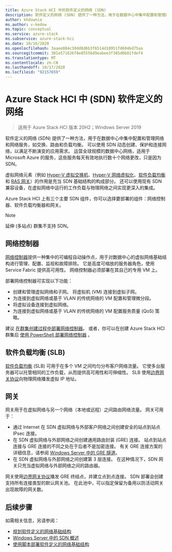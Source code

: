 ```yaml
---
title: Azure Stack HCI 中的软件定义的网络 (SDN)
description: 软件定义的网络 (SDN) 提供了一种方法，用于在数据中心中集中配置和管理网络和网络服务，如交换、路由和负载均衡。
author: khdownie
ms.author: v-kedow
ms.topic: conceptual
ms.service: azure-stack
ms.subservice: azure-stack-hci
ms.date: 10/16/2020
ms.openlocfilehash: 3aaee084c30dd8d6b3f6514d18951fd604bd75aa
ms.sourcegitcommit: 301e571626f8e85556d9eabee3f385d0b81fdef4
ms.translationtype: MT
ms.contentlocale: zh-CN
ms.lasthandoff: 10/17/2020
ms.locfileid: "92157659"
---
```

# <a name="software-defined-networking-sdn-in-azure-stack-hci"></a>Azure Stack HCI 中 (SDN) 软件定义的网络

> 适用于 Azure Stack HCI 版本 20H2；Windows Server 2019

软件定义的网络 (SDN) 提供了一种方法，用于在数据中心中集中配置和管理网络和网络服务，如交换、路由和负载均衡。 可以使用 SDN 动态创建、保护和连接网络，以满足不断演变的应用需求。 运营全球规模的数据中心网络，适用于 Microsoft Azure 的服务，这些服务每天有效地执行数十个网络更改，只是因为 SDN。

虚拟网络元素（例如 [Hyper-V 虚拟交换机](/windows-server/virtualization/hyper-v-virtual-switch/hyper-v-virtual-switch)、[Hyper-V 网络虚拟化](/windows-server/networking/sdn/technologies/hyper-v-network-virtualization/hyper-v-network-virtualization)、[软件负载均衡](/windows-server/networking/sdn/technologies/network-function-virtualization/software-load-balancing-for-sdn)和 [RAS 网关](/windows-server/networking/sdn/technologies/network-function-virtualization/ras-gateway-for-sdn)）的作用是充当 SDN 基础结构的构成部分。 还可以使用现有 SDN 兼容设备，在虚拟网络中运行的工作负载与物理网络之间实现更深入的集成。

Azure Stack HCI 上有三个主要 SDN 组件，你可以选择要部署的组件：网络控制器、软件负载均衡器和网关。

   > [!NOTE]
   > 延伸 (多站点) 群集不支持 SDN。

## <a name="network-controller"></a>网络控制器

[网络控制器](/windows-server/networking/sdn/technologies/Software-Defined-Networking-Technologies#network-controller)提供一种集中的可编程自动操作点，用于对数据中心的虚拟网络基础结构进行管理、配置、监视和故障排除。 它是高度可缩放的服务器角色，使用 Service Fabric 提供高可用性。 网络控制器必须部署在其自己的专用 VM 上。

部署网络控制器可实现以下功能：

- 创建和管理虚拟网络和子网。 将虚拟机 (VM) 连接到虚拟子网。
- 为连接到虚拟网络或基于 VLAN 的传统网络的 VM 配置和管理微分段。
- 将虚拟设备连接到虚拟网络。
- 为连接到虚拟网络或基于 VLAN 的传统网络的 VM 配置服务质量 (QoS) 策略。

建议 [在群集创建过程中部署网络控制器](../deploy/create-cluster.md#step-5-sdn-optional)。 或者，你可以在创建 Azure Stack HCI 群集后 [使用 PowerShell 部署网络控制器](../deploy/network-controller-powershell.md) 。

## <a name="software-load-balancing"></a>软件负载均衡 (SLB)

[软件负载均衡](/windows-server/networking/sdn/technologies/network-function-virtualization/software-load-balancing-for-sdn) (SLB) 可用于在多个 VM 之间均匀分布客户网络流量。 它使多台服务器可以托管相同的工作负载，从而提供高可用性和可伸缩性。 SLB 使用[边界网关协议](/windows-server/remote/remote-access/bgp/border-gateway-protocol-bgp)向物理网络播发虚拟 IP 地址。

## <a name="gateway"></a>网关

网关用于在虚拟网络与另一个网络（本地或远程）之间路由网络流量。 网关可用于：

- 通过 Internet 在 SDN 虚拟网络与外部客户网络之间创建安全的站点到站点 IPsec 连接。
- 在 SDN 虚拟网络与外部网络之间创建通用路由封装 (GRE) 连接。 站点到站点连接与 GRE 连接的不同之处在于后者不是加密连接。 有关 GRE 连接方案的详细信息，请参阅 [Windows Server 中的 GRE 隧道](/windows-server/remote/remote-access/ras-gateway/gre-tunneling-windows-server)。
- 在 SDN 虚拟网络与外部网络之间创建第 3 层连接。 在这种情况下，SDN 网关只充当虚拟网络与外部网络之间的路由器。

网关使用[边界网关协议](/windows-server/remote/remote-access/bgp/border-gateway-protocol-bgp)播发 GRE 终结点，并建立点到点连接。 SDN 部署会创建支持所有连接类型的默认网关池。 在此池中，可以指定保留为备用以防活动网关出现故障的网关数。

## <a name="next-steps"></a>后续步骤

如需相关信息，另请参阅：

- [规划软件定义的网络基础结构](plan-software-defined-networking-infrastructure.md)
- [Windows Server 中的 SDN 概述](/windows-server/networking/sdn/software-defined-networking)
- [使用脚本部署软件定义的网络基础结构](/windows-server/networking/sdn/deploy/deploy-a-software-defined-network-infrastructure-using-scripts)

